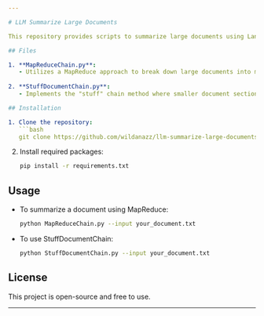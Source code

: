 ```yaml
---

# LLM Summarize Large Documents

This repository provides scripts to summarize large documents using Language Learning Models (LLMs). It includes two main Python files that implement different document summarization techniques.

## Files

1. **MapReduceChain.py**:
   - Utilizes a MapReduce approach to break down large documents into manageable chunks, summarize them individually, and combine the results.
   
2. **StuffDocumentChain.py**:
   - Implements the "stuff" chain method where smaller document sections are summarized collectively.

## Installation

1. Clone the repository:
   ```bash
   git clone https://github.com/wildanazz/llm-summarize-large-documents.git
   ```
2. Install required packages:
   ```bash
   pip install -r requirements.txt
   ```

## Usage

- To summarize a document using MapReduce:
  ```bash
  python MapReduceChain.py --input your_document.txt
  ```
- To use StuffDocumentChain:
  ```bash
  python StuffDocumentChain.py --input your_document.txt
  ```

## License

This project is open-source and free to use.

---
```

